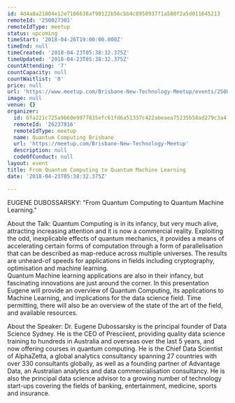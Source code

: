 ```yaml
---
id: 4d4a8a21804e12e7106638af90122b56cbb4c8950937f1a580f2a5d011645213
remoteId: '250027301'
remoteIdType: meetup
status: upcoming
timeStart: '2018-04-26T19:00:00.000Z'
timeEnd: null
timeCreated: '2018-04-23T05:38:32.375Z'
timeUpdated: '2018-04-23T05:38:32.375Z'
countAttending: '7'
countCapacity: null
countWaitlist: '0'
price: null
url: 'https://www.meetup.com/Brisbane-New-Technology-Meetup/events/250027301/'
image: null
venue: {}
organizer:
  id: 6fa221c725a9b60e9977835efc61fd6a51337c422abeaea75235b58ad279c3a4
  remoteId: '26237816'
  remoteIdType: meetup
  name: Quantum Computing Brisbane
  url: 'https://meetup.com/Brisbane-New-Technology-Meetup'
  description: null
  codeOfConduct: null
layout: event
title: From Quantum Computing to Quantum Machine Learning
date: '2018-04-23T05:38:32.375Z'

---
```

<p>EUGENE DUBOSSARSKY: "From Quantum Computing to Quantum Machine Learning."</p> <p>About the Talk: Quantum Computing is in its infancy, but very much alive, attracting increasing attention and it is now a commercial reality. Exploiting the odd, inexplicable effects of quantum mechanics, it provides a means of accelerating certain forms of computation through a form of parallelisation that can be described as map-reduce across multiple universes. The results are unheard-of speeds for applications in fields including cryptography, optimisation and machine learning.<br/>Quantum Machine learning applications are also in their infancy, but fascinating innovations are just around the corner. In this presentation Eugene will provide an overview of Quantum Computing, its applications to Machine Learning, and implications for the data science field. Time permitting, there will also be an overview of the state of the art of the field, and available resources.</p> <p>About the Speaker: Dr. Eugene Dubossarsky is the principal founder of Data Science Sydney. He is the CEO of Presciient, providing quality data science training to hundreds in Australia and overseas over the last 5 years, and now offering courses in quantum computing. He is the Chief Data Scientist of AlphaZetta, a global analytics consultancy spanning 27 countries with over 330 consultants globally, as well as a founding partner of Advantage Data, an Australian analytics and data commercialisation consultancy. He is also the principal data science advisor to a growing number of technology start-ups covering the fields of banking, entertainment, medicine, sports and insurance.</p>
